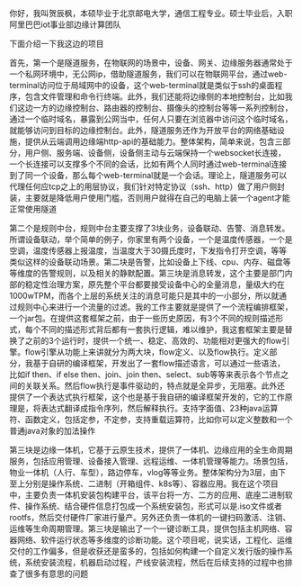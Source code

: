 你好，我叫贺辰枫，本硕毕业于北京邮电大学，通信工程专业。硕士毕业后，入职阿里巴巴iot事业部边缘计算团队

下面介绍一下我这边的项目

首先，第一个是隧道服务，在物联网的场景中，设备、网关、边缘服务器通常处于一个私网环境中，无公网ip，借助隧道服务，我们可以在物联网平台，通过web-terminal访问位于局域网中的设备，这个web-terminal就是类似于ssh的桌面程序，包含文件管理和命令行终端。此外，我们还能将边缘侧的本地控制台，比如我们这边一方的边缘控制台、路由器的控制台、摄像头的控制台等等一系列控制台，通过一个临时域名，暴露到公网当中，任何人只要在浏览器中访问这个临时域名，就能够访问到目标的边缘控制台。此外，隧道服务还作为开放平台的网络基础设施，提供从云端调用边缘端http-api的基础能力。整体架构，简单来说，包含三部分，用户侧、服务端、设备侧，设备侧主动与云端保持一个websocket长连接，一个长连接可以支撑多个不同的会话，比如有两个人同时通过web-terminal连接到了同一个设备，那么每个web-terminal就是一个会话。理论上，隧道服务可以代理任何应tcp之上的用层协议，我们针对特定协议（ssh、http）做了用户侧封装，主要就是降低用户使用门槛，否则用户就得在自己的电脑上装一个agent才能正常使用隧道

第二个是规则中台，规则中台主要支撑了3块业务，设备联动、告警、消息转发。所谓设备联动，举个简单的例子，你家里有两个设备，一个是温度传感器，一个是空调，温度传感器上报温度，当温度大于30摄氏度时，下发指令打开空调，等等类似这样的设备联动场景。第二块是告警，比如设备上下线、cpu、内存、磁盘等等维度的告警规则，以及相关的静默配置。第三块是消息转发，这个主要是部门内部的稳定性治理方案，原先整个平台都要接受设备中心的全量消息，量级大约在1000wTPM，而各个上层的系统关注的消息可能只是其中的一小部分，所以就通过规则中心来进行一个流量的过滤。我的工作主要就是提供了一个流程编排框架，一个jar包。在提供这套框架之前，由于一些历史原因，有3个不同的规则描述形式，每个不同的描述形式背后都有一套执行逻辑，难以维护，我这套框架主要是替换了之前的3个运行时，提供一个统一、稳定、高效的、功能相对更强大的flow引擎。flow引擎从功能上来讲就分为两大块，flow定义、以及flow执行。定义部分，我基于自研的编译框架，开发出了一套flow描述语言，可以通过一些语法，比如if then、if else then、join、join then、select、sub等等来表示各个节点之间的关联关系。然后flow执行是事件驱动的，特点就是全异步，无阻塞。此外还提供了一个表达式执行框架，这个也是基于我自研的编译框架开发的，它的工作原理是，将表达式翻译成指令序列，然后解释执行。支持字面值、23种java运算符、函数定义，包括定参，不定参，支持重载运算符，比如你可以定义整数和一个普通java对象的加法操作

第三块是边缘一体机，它基于云原生技术，提供了一体机、边缘应用的全生命周期服务，包括应用管理、设备接入管理、远程运维、一体机管理等能力。场景包括，物业一体机（人行、车型），路边停车，vlog等等业务。整体架构分为3层，由下至上分别是操作系统、二进制（开箱组件、k8s等）、容器应用。我在这个项目中，主要负责一体机安装包构建平台，该平台将一方、二方的应用、底座二进制软件、操作系统、结合硬件信息打包成一个系统安装包，形式可以是.iso文件或者rootfs，然后交付硬件厂家进行量产。另外还负责一体机的一键扫码激活、注销、运维等生命周期管理。第三块是输出了一个一键诊断工具，提供包括主机网络、容器网络、软件运行状态等多维度的诊断功能。这个项目呢，说实话，工程化、运维交付的工作偏多，但是收获还是蛮多的，包括如何构建一个自定义发行版的操作系统，系统安装流程，机器启动过程，产线安装流程，然后在后续支持的过程中也排查了很多有意思的问题